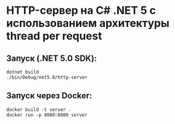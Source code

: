 # HTTP-сервер на C# .NET 5 с использованием архитектуры thread per request

## Запуск (.NET 5.0 SDK):
```
dotnet build
./bin/Debug/net5.0/http-server
```

## Запуск через Docker:
```
docker build -t server .
docker run -p 8080:8080 server
```
